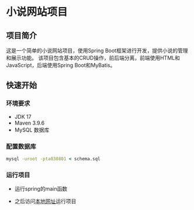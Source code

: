 # 小说网站项目

## 项目简介

这是一个简单的小说网站项目，使用Spring Boot框架进行开发，提供小说的管理和展示功能。
该项目包含基本的CRUD操作，前后端分离，前端使用HTML和JavaScript，后端使用Spring Boot和MyBatis。

## 快速开始

### 环境要求

- JDK 17
- Maven 3.9.6
- MySQL 数据库

### 配置数据库

```cmd
mysql -uroot -pta030801 < schema.sql
```

### 运行项目

- 运行spring的main函数

- 之后访问[本地网址](http://localhost:8080/function-management.html)运行项目